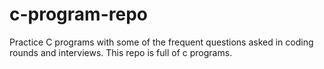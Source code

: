 # c-program-repo
Practice C programs with some of the frequent questions asked in coding rounds and interviews. 
This repo  is full of c programs.
